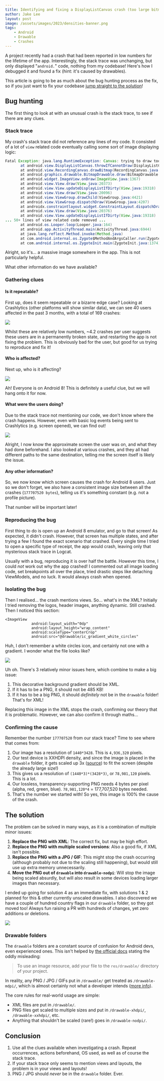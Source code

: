 ```yaml
---
title: Identifying and fixing a DisplayListCanvas crash (too large bitmap) with none of my Android code in the stacktrace
author: Jake Lee
layout: post
image: /assets/images/2023/densities-banner.png
tags:
    - Android
    - Drawable
    - Crashes
---
```


A project recently had a crash that had been reported in low numbers for the lifetime of the app. Interestingly, the stack trace was unchanging, but only displayed "`android.`" code, nothing from my codebase! Here's how I debugged it and found a fix (hint: it's caused by drawables).

This article is going to be as much about the bug hunting process as the fix, so if you just want to fix your codebase [jump straight to the solution](#the-solution)!

## Bug hunting

The first thing to look at with an unusual crash is the stack trace, to see if there are any clues.

### Stack trace 

My crash's stack trace did not reference any lines of my code. It consisted of a lot of `view` related code eventually calling some sort of image displaying logic:

```java
Fatal Exception: java.lang.RuntimeException: Canvas: trying to draw too large(177707520bytes) bitmap.
       at android.view.DisplayListCanvas.throwIfCannotDraw(DisplayListCanvas.java:229)
       at android.view.RecordingCanvas.drawBitmap(RecordingCanvas.java:97)
       at android.graphics.drawable.BitmapDrawable.draw(BitmapDrawable.java:529)
       at android.widget.ImageView.onDraw(ImageView.java:1367)
       at android.view.View.draw(View.java:20373)
       at android.view.View.updateDisplayListIfDirty(View.java:19318)
       at android.view.View.draw(View.java:20096)
       at android.view.ViewGroup.drawChild(ViewGroup.java:4421)
       at android.view.ViewGroup.dispatchDraw(ViewGroup.java:4207)
       at androidx.constraintlayout.widget.ConstraintLayout.dispatchDraw(ConstraintLayout.java:1975)
       at android.view.View.draw(View.java:20376)
       at android.view.View.updateDisplayListIfDirty(View.java:19318)
... 50+ lines of view related code removed ...
       at android.os.Looper.loop(Looper.java:164)
       at android.app.ActivityThread.main(ActivityThread.java:6944)
       at java.lang.reflect.Method.invoke(Method.java)
       at com.android.internal.os.Zygote$MethodAndArgsCaller.run(Zygote.java:327)
       at com.android.internal.os.ZygoteInit.main(ZygoteInit.java:1374)
```

Alright, so it's... a massive image somewhere in the app. This is not particularly helpful.

What other information do we have available?

### Gathering clues

#### Is it repeatable? 

First up, does it seem repeatable or a bizarre edge case? Looking at Crashlytics (other platforms will show similar data), we can see 40 users affected in the past 3 months, with a total of 169 crashes:

[![](/assets/images/2023/densities-total-crashes.png)](/assets/images/2023/densities-total-crashes.png)

Whilst these are relatively low numbers, ~4.2 crashes per user suggests these users are in a permanently broken state, and restarting the app is not fixing the problem. This is obviously bad for the user, but good for us trying to reproduce and fix it!

#### Who is affected? 

Next up, who is it affecting? 

[![](/assets/images/2023/densities-version.png)](/assets/images/2023/densities-version.png)

Ah! Everyone is on Android 8! This is definitely a useful clue, but we will hang onto it for now.

#### What were the users doing?

Due to the stack trace not mentioning our code, we don't know where the crash happens. However, even with basic log events being sent to Crashlytics (e.g. screen opened), we can find out! 

[![](/assets/images/2023/densities-screenviews.png)](/assets/images/2023/densities-screenviews.png)

Alright, I now know the approximate screen the user was on, and what they had done beforehand. I also looked at various crashes, and they all had different paths to the same destination, telling me the screen itself is likely the issue.

#### Any other information?

So, we now know which screen causes the crash for Android 8 users. Just so we don't forget, we also have a consistent image size between all the crashes (`177707520 bytes`), telling us it's something constant (e.g. not a profile picture).

That number will be important later!

### Reproducing the bug

First thing to do is open up an Android 8 emulator, and go to that screen! As expected, it didn't crash. However, that screen has multiple states, and after trying a few I found the exact scenario that crashed. Every single time I tried to open a specific type of receipt, the app would crash, leaving only that mysterious stack trace in Logcat.

Usually with a bug, reproducing it is over half the battle. However this time, I could *not* work out why the app crashed! I commented out all image loading code, set breakpoints all over the place, tried drastic steps like detaching ViewModels, and no luck. It would always crash when opened.

### Isolating the bug 

Then I realised... the crash mentions views. So... what's in the XML? Initially I tried removing the logos, header images, anything dynamic. Still crashed. Then I noticed this section:

```
<ImageView
            android:layout_width="0dp"
            android:layout_height="wrap_content"
            android:scaleType="centerCrop"
            android:src="@drawable/ic_gradient_white_circles"
```

Huh, I don't remember a white circles icon, and certainly not one with a gradient. I wonder what the file looks like?

[![](/assets/images/2023/densities-icon.png)](/assets/images/2023/densities-icon.png)

Uh oh. There's 3 relatively minor issues here, which combine to make a big issue:

1. This decorative background gradient should be XML. 
2. If it has to be a PNG, it should not be 485 KB!
3. If it has to be a big PNG, it should *definitely* not be in the `drawable` folder! That's for XML!

Replacing this image in the XML stops the crash, confirming our theory that it is problematic. However, we can also confirm it through maths...

### Confirming the cause

Remember the number `177707520` from our stack trace? Time to see where that comes from:

1. Our image has a resolution of `1440*3428`. This is `4,936,320` pixels.
2. Our test device is XXHDPI density, and since the image is placed in the `drawable` folder, it gets scaled up 3x ([source](https://stackoverflow.com/a/28507826/608312)) to fit the screen (despite the already large size!)
3. This gives us a resolution of `(1440*3)*(3428*3)`, or `78,981,120` pixels. This is a lot.
4. Our lossless, transparency-supporting PNG needs 4 bytes per pixel (alpha, red, green, blue). `78,981,120*4` = 177,707,520 bytes needed. 
5. That's the number we started with! So yes, this image is 100% the cause of the crash.

## The solution

The problem can be solved in many ways, as it is a combination of multiple minor issues:

1. **Replace the PNG with XML**: The correct fix, but may be high effort.
2. **Replace the PNG with multiple scaled versions**: Also a good fix, if XML isn't possible.
3. **Replace the PNG with a JPG / GIF**: This might stop the crash occurring (although probably not due to the scaling still happening), but would still use up extra memory unnecessarily.
4. **Move the PNG out of `drawable` into `drawable-nodpi`**: Will stop the image being scaled absurdly, but will also result in some devices loading larger images than necessary.

I ended up going for solution 4 as an immediate fix, with solutions 1 & 2 planned for this & other currently unscaled drawables. I also discovered we have a couple of hundred country flags in our `drawable` folder, so they got moved too! Always fun raising a PR with hundreds of changes, yet zero additions or deletions.

[![](/assets/images/2023/densities-pr.png)](/assets/images/2023/densities-pr.png)

### Drawable folders 

The `drawable` folders are a constant source of confusion for Android devs, even experienced ones. This isn't helped by [the official docs](https://developer.android.com/develop/ui/views/graphics/drawables) stating the oddly misleading:

> To use an image resource, add your file to the `res/drawable/` directory of your project. 

In reality, any PNG / JPG / GIFs put in `/drawable/` get treated as `/drawable-mdpi/`, which is almost certainly not what a developer intends ([more info](https://stackoverflow.com/a/33632112/608312)).

The core rules for real-world usage are simple:

* XML files are put in `/drawable/`.
* PNG files get scaled to multiple sizes and put in `/drawable-xhdpi/`, `/drawable-xxhdpi/`, etc.
* Anything that shouldn't be scaled (rare!) goes in `/drawable-nodpi/`.

## Conclusion

1. Use all the clues available when investigating a crash. Repeat occurrences, actions beforehand, OS used, as well as of course the stack trace.
2. If your stack trace only seems to mention views and layouts, the problem is in your views and layouts!
3. PNG / JPG should *never* be in the `drawable` folder. Ever.
